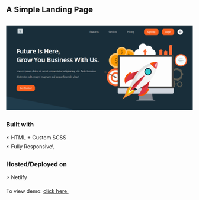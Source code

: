 ## A Simple Landing Page

<h2 align="center">
  <img src="dist\assets\preview.png" alt="" width="600px" />
  <br>
</h2>

### Built with

⚡️ HTML + Custom SCSS\
⚡️ Fully Responsive\

### Hosted/Deployed on

⚡️ Netlify

To view demo: [click here.](https://ss-landing-page.netlify.app/)
